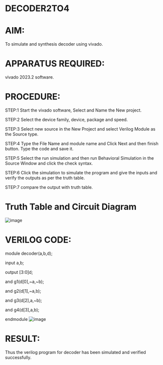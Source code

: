 # DECODER2TO4
# AIM:
To simulate and synthesis decoder using vivado.
# APPARATUS REQUIRED:
vivado 2023.2 software.
# PROCEDURE:
STEP:1 Start the vivado software, Select and Name the New project.

STEP:2 Select the device family, device, package and speed.

STEP:3 Select new source in the New Project and select Verilog Module as the Source type.

STEP:4 Type the File Name and module name and Click Next and then finish button. Type the code and save it.

STEP:5 Select the run simulation and then run Behavioral Simulation in the Source Window and click the check syntax.

STEP:6 Click the simulation to simulate the program and give the inputs and verify the outputs as per the truth table.

STEP:7 compare the output with truth table.
# Truth Table and Circuit Diagram
![image](https://github.com/RESMIRNAIR/DECODER2TO4/assets/154305926/e565d523-f8b2-4e01-8888-0eed4d07ec24)
# VERILOG CODE:
module decoder(a,b,d);

input a,b;

output [3:0]d;

and g1(d[0],~a,~b);

and g2(d[1],~a,b);

and g3(d[2],a,~b);

and g4(d[3],a,b);

endmodule
![image](https://github.com/vandana9676/DECODER2TO4/assets/165563035/2e07ccaf-9529-46a9-9edb-4ef63011f77f)
# RESULT:
Thus the verilog program for decoder has been simulated and verified successfully.






